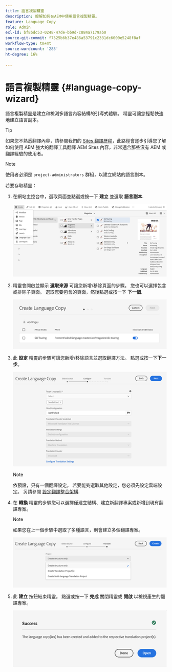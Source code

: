 ```yaml
---
title: 語言複製精靈
description: 瞭解如何在AEM中使用語言複製精靈。
feature: Language Copy
role: Admin
exl-id: bf8bdc53-0248-47de-bb9d-c884a7179ab0
source-git-commit: f7525b6b37e486a53791c2331dc6000e5248f8af
workflow-type: tm+mt
source-wordcount: '285'
ht-degree: 16%

---
```


# 語言複製精靈 {#language-copy-wizard}

語言複製精靈是建立和檢測多語言內容結構的引導式體驗。 精靈可讓您輕鬆快速地建立語言副本。

>[!TIP]
>
>如果您不熟悉翻譯內容，請參閱我們的 [Sites 翻譯歷程](/help/journey-sites/translation/overview.md)，此路徑會逐步引導您了解如何使用 AEM 強大的翻譯工具翻譯 AEM Sites 內容，非常適合那些沒有 AEM 或翻譯經驗的使用者。

>[!NOTE]
>
>使用者必須是 `project-administrators` 群組，以建立網站的語言副本。

若要存取精靈：

1. 在網站主控台中，選取頁面並點選或按一下 **建立** 並選取 **語言副本**.

   ![從精靈建立語言副本](../assets/language-copy-wizard.png)

1. 精靈會開啟並顯示 **選取來源** 可讓您新增/移除頁面的步驟。 您也可以選擇包含或排除子頁面。 選取您要包含的頁面，然後點選或按一下 **下一個**.

   ![使用精靈新增頁面](../assets/language-copy-wizard-add-pages.png)

1. 此 **設定** 精靈的步驟可讓您新增/移除語言並選取翻譯方法。 點選或按一下&#x200B;**下一步**。

   ![精靈的設定步驟](../assets/language-copy-wizard-configure.png)

   >[!NOTE]
   >
   >依預設，只有一個翻譯設定。 若要能夠選取其他設定，您必須先設定雲端設定。 另請參閱 [設定翻譯整合架構](integration-framework.md).

1. 在 **轉換** 精靈的步驟您可以選擇僅建立結構、建立新翻譯專案或新增到現有翻譯專案。

   >[!NOTE]
   >
   >如果您在上一個步驟中選取了多種語言，則會建立多個翻譯專案。

   ![精靈的翻譯步驟](../assets/language-copy-wizard-translate.png)

1. 此 **建立** 按鈕結束精靈。 點選或按一下 **完成** 關閉精靈或 **開啟** 以檢視產生的翻譯專案。

   ![結束精靈](../assets/language-copy-wizard-done.png)
